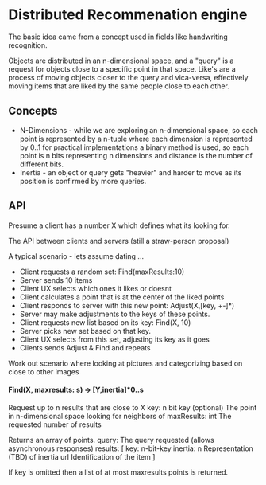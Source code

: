 # Distributed Recommenation engine

The basic idea came from a concept used in fields like handwriting recognition. 

Objects are distributed in an n-dimensional space, 
and a "query" is a request for objects close to a specific point in that space. 
Like's are a process of moving objects closer to the query and vica-versa,
effectively moving items that are liked by the same people close to each other.


## Concepts

* N-Dimensions - while we are exploring an n-dimensional space, 
  so each point is represented by a n-tuple where each dimension is represented by 0..1
  for practical implementations a binary method is used,
  so each point is n bits representing n dimensions
  and distance is the number of different bits.
* Inertia - an object or query gets "heavier" and harder to move 
  as its position is confirmed by more queries. 

## API
Presume a client has a number X which defines what its looking for.

The API between clients and servers (still a straw-person proposal)

A typical scenario - lets assume dating ... 

* Client requests a random set: Find(maxResults:10)
* Server sends 10 items
* Client UX selects which ones it likes or doesnt
* Client calculates a point that is at the center of the liked points
* Client responds to server with this new point:
  Adjust(X,[key, +-]*)
* Server may make adjustments to the keys of these points.
* Client requests new list based on its key: Find(X, 10)
* Server picks new set based on that key.
* Client UX selects from this set, adjusting its key as it goes
* Clients sends Adjust & Find and repeats

Work out scenario where looking at pictures and categorizing based on close to other images

#### Find(X, maxresults: s) -> [Y,inertia]*0..s
Request up to n results that are close to X
key: n bit key (optional) The point in n-dimensional space looking for neighbors of
maxResults: int     The requested number of results

Returns an array of points. 
query:              The query requested (allows asynchronous responses)
results: [
    key: n-bit-key
    inertia: n      Representation (TBD) of inertia
    url             Identification of the item
]

If key is omitted then a list of at most maxresults points is returned.
